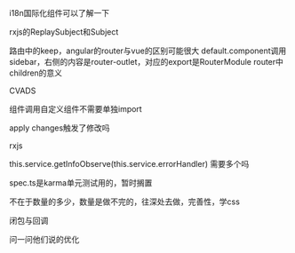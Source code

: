 i18n国际化组件可以了解一下

rxjs的ReplaySubject和Subject

路由中的keep，angular的router与vue的区别可能很大
default.component调用sidebar，右侧的内容是router-outlet，对应的export是RouterModule
router中children的意义

CVADS

组件调用自定义组件不需要单独import

apply changes触发了修改吗

rxjs

this.service.getInfoObserve(this.service.errorHandler)
需要多个吗

spec.ts是karma单元测试用的，暂时搁置


不在于数量的多少，数量是做不完的，往深处去做，完善性，学css


闭包与回调

问一问他们说的优化





